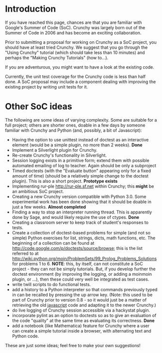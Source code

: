 # Introduction #

If you have reached this page, chances are that you are familiar with Google's Summer of Code (SoC).  Crunchy was largely born out of the Summer of Code in 2006 and has become an exciting collaboration.

Prior to submitting a proposal for working on Crunchy as a SoC project, you should have at least tried Crunchy.  We suggest that you go through the "Using Crunchy" tutorial (which should take less than 10 minutes) and perhaps the "Making Crunchy Tutorials" (how to...).

If you are adventurous, you might want to have a look at the existing code.


Currently, the unit test coverage for the Crunchy code is less than half done.  A SoC proposal may include a component dealing with improving the existing project by writing unit tests for it.

# Other SoC ideas #

The following are some ideas of varying complexity.  Some are suitable for a full project; others are shorter ones, doable in a few days by someone familiar with Crunchy and Python (and, possibly, a bit of Javascript):
  * Having the option to use unittest instead of doctest as an interactive element (would be a simple plugin, no more than 2 weeks). **Done**
  * Implement a Silverlight plugin for Crunchy.
  * Re-create Crunchy's functionality in Silverlight.
  * Session logging exists in a primitive form; extend them with possible automated emailing of log to teacher. Again should be only a subproject
  * Timed doctests (with the "Evaluate button" appearing only for a fixed amount of time) (should be a relatively simple change to the doctest plugin). This is also a short project. **Prototype exists**
  * Implementing rur-ple http://rur-ple.sf.net within Crunchy; this **might** be an ambitious SoC project.
  * Creating a new Crunchy version compatible with Python 3.0.  Some experimental work has been done showing that it should be doable in just a few weeks. **Almost completed**
  * Finding a way to stop an interpreter running thread.  This is apparently done by Sage, and would likely require the use of ctypes. **Done**
  * Creating a classroom server to keep track of student's responses to tests.
  * Create a collection of doctest-based problems for simple (and not so simple) Python exercises for list, strings, dicts, math functions, etc.  The beginning of a collection can be found at http://code.google.com/p/doctests/source/browse; this is the list referred to at http://wiki.python.org/moin/ProblemSets/99_Prolog_Problems_Solutions for problems 1 to 6.  **NOTE**: this, by itself, can not constitute a SoC project - they can not be simply tutorials.  But, if you develop further the doctest environment (by improving the logging, or adding a moinmoin plugin, or ...), then these could very well be integrated as test cases.
  * write twill scripts to do functional tests.
  * add a history to a Python interpreter so that commands previously typed in can be recalled by pressing the up arrow key.  (Note: this used to be part of Crunchy prior to version 0.8 - so it would just be a matter of retrieving the old [javascript](javascript.md) code and adapting it to the newer Crunchy.)
  * do live logging of Crunchy session accessible via a hackystat plugin.
  * incorporate pylint as an option to doctests so as to give an evaluation of the code "quality" at the same time as evaluating its correctness. **Done**
  * add a notebook (like Mathematica) feature for Crunchy where a user can create a simple tutorial inside a browser, with alternating text and Python code.

These are just some ideas; feel free to make your own suggestions!
